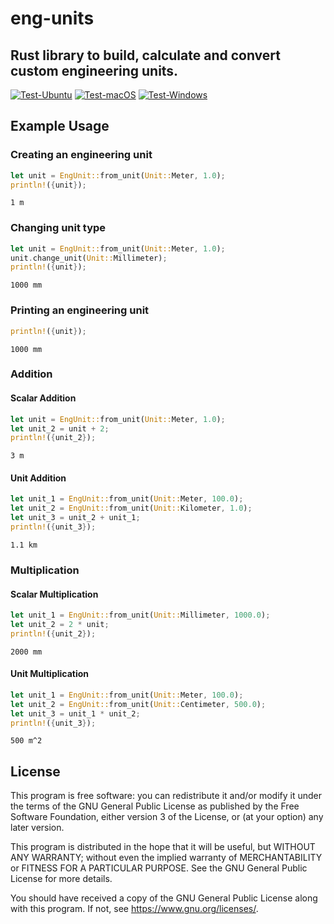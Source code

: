 # eng-units

## Rust library to build, calculate and convert custom engineering units.

[![Test-Ubuntu](https://github.com/fjpereny/eng-units/actions/workflows/test_ubuntu.yml/badge.svg)](https://github.com/fjpereny/eng-units/actions/workflows/test_macOS.yml)
[![Test-macOS](https://github.com/fjpereny/eng-units/actions/workflows/test_macOS.yml/badge.svg)](https://github.com/fjpereny/eng-units/actions/workflows/test_ubuntu.yml)
[![Test-Windows](https://github.com/fjpereny/eng-units/actions/workflows/test_windows.yml/badge.svg)](https://github.com/fjpereny/eng-units/actions/workflows/test_windows.yml)

## Example Usage
### Creating an engineering unit
```rust
let unit = EngUnit::from_unit(Unit::Meter, 1.0);
println!({unit});
```
```
1 m
```
### Changing unit type
```rust
let unit = EngUnit::from_unit(Unit::Meter, 1.0);
unit.change_unit(Unit::Millimeter);
println!({unit});
```
```
1000 mm
```
### Printing an engineering unit
```rust
println!({unit});
```
```
1000 mm
```
### Addition
#### Scalar Addition
```rust
let unit = EngUnit::from_unit(Unit::Meter, 1.0);
let unit_2 = unit + 2;
println!({unit_2});
```
```
3 m
```
#### Unit Addition
```rust
let unit_1 = EngUnit::from_unit(Unit::Meter, 100.0);
let unit_2 = EngUnit::from_unit(Unit::Kilometer, 1.0);
let unit_3 = unit_2 + unit_1;
println!({unit_3});
```
```
1.1 km
```

### Multiplication
#### Scalar Multiplication
```rust
let unit_1 = EngUnit::from_unit(Unit::Millimeter, 1000.0);
let unit_2 = 2 * unit;
println!({unit_2});
```
```
2000 mm
```
#### Unit Multiplication
```rust
let unit_1 = EngUnit::from_unit(Unit::Meter, 100.0);
let unit_2 = EngUnit::from_unit(Unit::Centimeter, 500.0);
let unit_3 = unit_1 * unit_2;
println!({unit_3});
```
```
500 m^2
```

## License
This program is free software: you can redistribute it and/or modify it under the terms of the GNU General Public License as published by the Free Software Foundation, either version 3 of the License, or (at your option) any later version.

This program is distributed in the hope that it will be useful, but WITHOUT ANY WARRANTY; without even the implied warranty of MERCHANTABILITY or FITNESS FOR A PARTICULAR PURPOSE. See the GNU General Public License for more details.

You should have received a copy of the GNU General Public License along with this program. If not, see <https://www.gnu.org/licenses/>.
